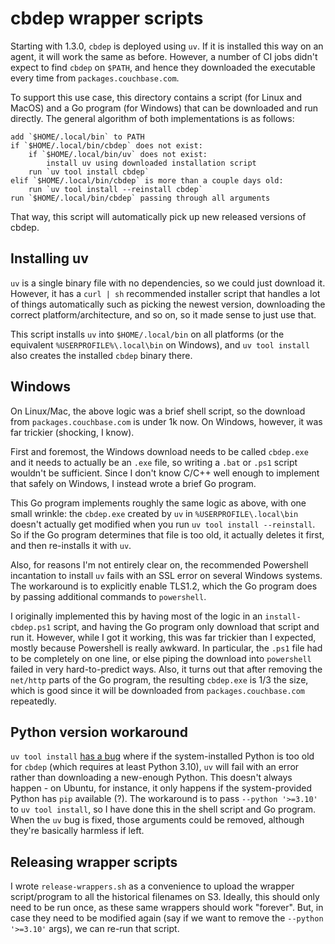 # cbdep wrapper scripts

Starting with 1.3.0, `cbdep` is deployed using `uv`. If it is installed
this way on an agent, it will work the same as before. However, a number
of CI jobs didn't expect to find `cbdep` on `$PATH`, and hence they
downloaded the executable every time from `packages.couchbase.com`.

To support this use case, this directory contains a script (for Linux
and MacOS) and a Go program (for Windows) that can be downloaded and run
directly. The general algorithm of both implementations is as follows:

    add `$HOME/.local/bin` to PATH
    if `$HOME/.local/bin/cbdep` does not exist:
        if `$HOME/.local/bin/uv` does not exist:
            install uv using downloaded installation script
        run `uv tool install cbdep`
    elif `$HOME/.local/bin/cbdep` is more than a couple days old:
        run `uv tool install --reinstall cbdep`
    run `$HOME/.local/bin/cbdep` passing through all arguments

That way, this script will automatically pick up new released versions
of cbdep.

## Installing uv

`uv` is a single binary file with no dependencies, so we could just
download it. However, it has a `curl | sh` recommended installer script
that handles a lot of things automatically such as picking the newest
version, downloading the correct platform/architecture, and so on, so it
made sense to just use that.

This script installs `uv` into `$HOME/.local/bin` on all platforms (or
the equivalent `%USERPROFILE%\.local\bin` on Windows), and
`uv tool install` also creates the installed `cbdep` binary there.

## Windows

On Linux/Mac, the above logic was a brief shell script, so the download
from `packages.couchbase.com` is under 1k now. On Windows, however, it
was far trickier (shocking, I know).

First and foremost, the Windows download needs to be called `cbdep.exe`
and it needs to actually be an `.exe` file, so writing a `.bat` or
`.ps1` script wouldn't be sufficient. Since I don't know C/C++ well
enough to implement that safely on Windows, I instead wrote a brief Go
program.

This Go program implements roughly the same logic as above, with one
small wrinkle: the `cbdep.exe` created by `uv` in
`%USERPROFILE\.local\bin` doesn't actually get modified when you run
`uv tool install --reinstall`. So if the Go program determines that file is
too old, it actually deletes it first, and then re-installs it with
`uv`.

Also, for reasons I'm not entirely clear on, the recommended Powershell
incantation to install `uv` fails with an SSL error on several Windows
systems. The workaround is to explicitly enable TLS1.2, which the Go
program does by passing additional commands to `powershell`.

I originally implemented this by having most of the logic in an
`install-cbdep.ps1` script, and having the Go program only download that
script and run it. However, while I got it working, this was far
trickier than I expected, mostly because Powershell is really awkward.
In particular, the `.ps1` file had to be completely on one line, or else
piping the download into `powershell` failed in very hard-to-predict
ways. Also, it turns out that after removing the `net/http` parts of the
Go program, the resulting `cbdep.exe` is 1/3 the size, which is good
since it will be downloaded from `packages.couchbase.com` repeatedly.

## Python version workaround

`uv tool install` [has a
bug](https://github.com/astral-sh/uv/issues/10282) where if the
system-installed Python is too old for `cbdep` (which requires at least
Python 3.10), `uv` will fail with an error rather than downloading a
new-enough Python. This doesn't always happen - on Ubuntu, for instance,
it only happens if the system-provided Python has `pip` available (?).
The workaround is to pass `--python '>=3.10'` to `uv tool install`, so I
have done this in the shell script and Go program. When the `uv` bug is
fixed, those arguments could be removed, although they're basically
harmless if left.

## Releasing wrapper scripts

I wrote `release-wrappers.sh` as a convenience to upload the wrapper
script/program to all the historical filenames on S3. Ideally, this
should only need to be run once, as these same wrappers should work
"forever". But, in case they need to be modified again (say if we want
to remove the `--python '>=3.10'` args), we can re-run that script.
